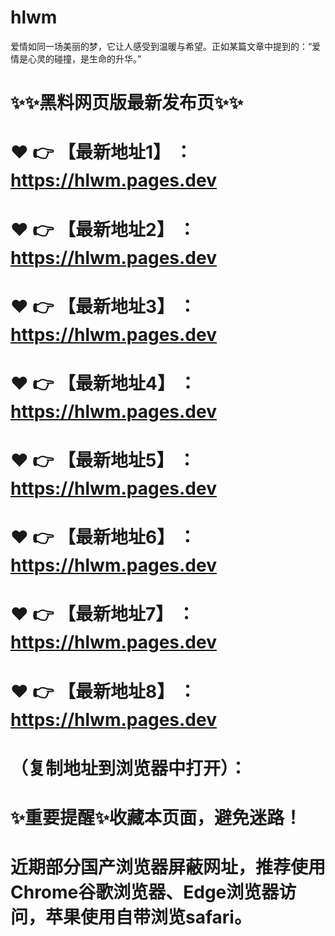 # hlwm
爱情如同一场美丽的梦，它让人感受到温暖与希望。正如某篇文章中提到的：“爱情是心灵的碰撞，是生命的升华。”

# ✨✨黑料网页版最新发布页✨✨
# ❤️ 👉 【最新地址1】 ：https://hlwm.pages.dev
# ❤️ 👉 【最新地址2】 ：https://hlwm.pages.dev
# ❤️ 👉 【最新地址3】 ：https://hlwm.pages.dev
# ❤️ 👉 【最新地址4】 ：https://hlwm.pages.dev
# ❤️ 👉 【最新地址5】 ：https://hlwm.pages.dev
# ❤️ 👉 【最新地址6】 ：https://hlwm.pages.dev
# ❤️ 👉 【最新地址7】 ：https://hlwm.pages.dev
# ❤️ 👉 【最新地址8】 ：https://hlwm.pages.dev
# （复制地址到浏览器中打开）：
# ✨重要提醒✨收藏本页面，避免迷路！
# 近期部分国产浏览器屏蔽网址，推荐使用Chrome谷歌浏览器、Edge浏览器访问，苹果使用自带浏览safari。
